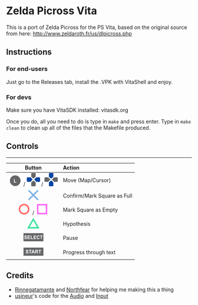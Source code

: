 # Zelda Picross Vita

This is a port of Zelda Picross for the PS Vita, based on the original source from here: http://www.zeldaroth.fr/us/dlpicross.php

## Instructions

### For end-users
Just go to the Releases tab, install the .VPK with VitaShell and enjoy.

### For devs
Make sure you have VitaSDK installed: vitasdk.org

Once you do, all you need to do is type in ``make`` and press enter.
Type in ``make clean`` to clean up all of the files that the Makefile produced.

## Controls
-----------------

|             Button             | Action                       |
|:------------------------------:|:--------------               |
| ![joysl] / ![dpadh] / ![dpadv] | Move (Map/Cursor)            |
|            ![cross]            | Confirm/Mark Square as Full  |
|      ![circl] / ![squar]       | Mark Square as Empty         |
|            ![trian]            | Hypothesis                   |
|            ![selec]            | Pause                        |
|            ![start]            | Progress through text        |

## Credits
- [Rinnegatamante](https://github.com/Rinnegatamante/) and [Northfear](https://github.com/Northfear/) for helping me making this a thing
- [usineur](https://github.com/usineur)'s code for the [Audio](https://github.com/hatoving/zeldapicross_vita/blob/main/src/Audio.cpp) and [Input](https://github.com/hatoving/zeldapicross_vita/blob/main/src/Keyboard.cpp)

[cross]: https://raw.githubusercontent.com/v-atamanenko/sdl2sand/master/img/cross.svg "Cross"
[circl]: https://raw.githubusercontent.com/v-atamanenko/sdl2sand/master/img/circle.svg "Circle"
[squar]: https://raw.githubusercontent.com/v-atamanenko/sdl2sand/master/img/square.svg "Square"
[trian]: https://raw.githubusercontent.com/v-atamanenko/sdl2sand/master/img/triangle.svg "Triangle"
[joysl]: https://raw.githubusercontent.com/v-atamanenko/sdl2sand/master/img/joystick-left.svg "Left Joystick"
[dpadh]: https://raw.githubusercontent.com/v-atamanenko/sdl2sand/master/img/dpad-left-right.svg "D-Pad Left/Right"
[dpadv]: https://raw.githubusercontent.com/v-atamanenko/sdl2sand/master/img/dpad-top-down.svg "D-Pad Up/Down"
[selec]: https://raw.githubusercontent.com/v-atamanenko/sdl2sand/master/img/dpad-select.svg "Select"
[start]: https://raw.githubusercontent.com/v-atamanenko/sdl2sand/master/img/dpad-start.svg "Start"
[trigl]: https://raw.githubusercontent.com/v-atamanenko/sdl2sand/master/img/trigger-left.svg "Left Trigger"
[trigr]: https://raw.githubusercontent.com/v-atamanenko/sdl2sand/master/img/trigger-right.svg "Right Trigger"
